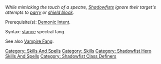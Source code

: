 *While mimicking the touch of a spectre,
[Shadowfists](:Category:_Shadowfists "wikilink") ignore their target's
attempts to [parry](Parry "wikilink") or [shield
block](Shield_Block "wikilink").*

Prerequisite(s): [Demonic Intent](Demonic_Intent "wikilink").

Syntax: [stance](Stance "wikilink") spectral fang.

See also [Vampire Fang](Vampire_Fang "wikilink").

[Category: Skills And Spells](Category:_Skills_And_Spells "wikilink")
[Category: Skills](Category:_Skills "wikilink") [Category: Shadowfist
Hero Skills And
Spells](Category:_Shadowfist_Hero_Skills_And_Spells "wikilink")
[Category: Shadowfist Class
Definers](Category:_Shadowfist_Class_Definers "wikilink")

